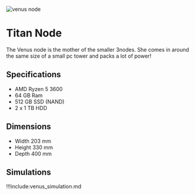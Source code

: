 ![venus node](venusnode.png)

# Titan Node
The Venus node is the mother of the smaller 3nodes.
She comes in around the same size of a small pc tower and packs a lot of power!


## Specifications

* AMD Ryzen 5 3600
* 64 GB Ram
* 512 GB SSD (NAND)
* 2 x 1 TB HDD

## Dimensions

* Width 203 mm
* Height 330 mm
* Depth 400 mm 

## Simulations

!!!include:venus_simulation.md